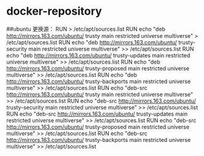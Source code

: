 # docker-repository
##ubuntu 更换源：
RUN > /etc/apt/sources.list
RUN echo "deb http://mirrors.163.com/ubuntu/ trusty main restricted universe multiverse"  >  /etc/apt/sources.list
RUN echo "deb http://mirrors.163.com/ubuntu/ trusty-security main restricted universe multiverse"  >>  /etc/apt/sources.list
RUN echo "deb http://mirrors.163.com/ubuntu/ trusty-updates main restricted universe multiverse"  >>  /etc/apt/sources.list
RUN echo "deb http://mirrors.163.com/ubuntu/ trusty-proposed main restricted universe multiverse"  >>  /etc/apt/sources.list
RUN echo "deb http://mirrors.163.com/ubuntu/ trusty-backports main restricted universe multiverse"  >>  /etc/apt/sources.list
RUN echo "deb-src http://mirrors.163.com/ubuntu/ trusty main restricted universe multiverse"  >> /etc/apt/sources.list
RUN echo "deb-src http://mirrors.163.com/ubuntu/ trusty-security main restricted universe multiverse"  >>  /etc/apt/sources.list
RUN echo "deb-src http://mirrors.163.com/ubuntu/ trusty-updates main restricted universe multiverse"  >>  /etc/apt/sources.list
RUN echo "deb-src http://mirrors.163.com/ubuntu/ trusty-proposed main restricted universe multiverse"  >>  /etc/apt/sources.list
RUN echo "deb-src http://mirrors.163.com/ubuntu/ trusty-backports main restricted universe multiverse"  >>  /etc/apt/sources.list
